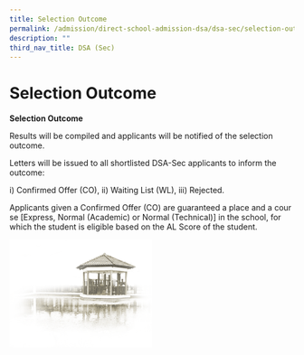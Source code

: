 ```yaml
---
title: Selection Outcome
permalink: /admission/direct-school-admission-dsa/dsa-sec/selection-outcome/
description: ""
third_nav_title: DSA (Sec)
---
```

# **Selection Outcome**

**Selection Outcome**

Results will be compiled and applicants will be notified of the selection outcome.

Letters will be issued to all shortlisted DSA-Sec applicants to inform the outcome:

i) Confirmed Offer (CO), ii) Waiting List (WL), iii) Rejected.

Applicants&nbsp;given&nbsp;a&nbsp;Confirmed&nbsp;Offer&nbsp;(CO)&nbsp;are&nbsp;guaranteed&nbsp;a&nbsp;place&nbsp;and&nbsp;a&nbsp;course&nbsp;\[Express, Normal (Academic) or Normal (Technical)\] in the school, for which the student is eligible based on the AL Score of the student.

<img src="/images/pavilion.png" style="width:50%">
